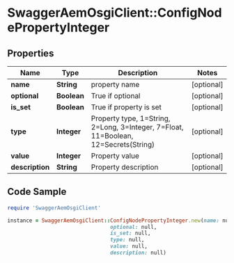 # SwaggerAemOsgiClient::ConfigNodePropertyInteger

## Properties

Name | Type | Description | Notes
------------ | ------------- | ------------- | -------------
**name** | **String** | property name | [optional] 
**optional** | **Boolean** | True if optional | [optional] 
**is_set** | **Boolean** | True if property is set | [optional] 
**type** | **Integer** | Property type, 1&#x3D;String, 2&#x3D;Long, 3&#x3D;Integer, 7&#x3D;Float, 11&#x3D;Boolean, 12&#x3D;Secrets(String) | [optional] 
**value** | **Integer** | Property value | [optional] 
**description** | **String** | Property description | [optional] 

## Code Sample

```ruby
require 'SwaggerAemOsgiClient'

instance = SwaggerAemOsgiClient::ConfigNodePropertyInteger.new(name: null,
                                 optional: null,
                                 is_set: null,
                                 type: null,
                                 value: null,
                                 description: null)
```


